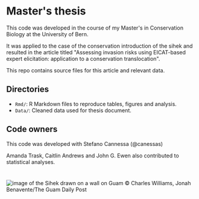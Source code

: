 # Master's thesis

This code was developed in the course of my Master's in Conservation Biology at the University of Bern.   

It was applied to the case of the conservation introduction of the sihek and resulted in the article titled "Assessing invasion risks using EICAT-based expert elicitation: application to a conservation translocation".  

This repo contains source files for this article and relevant data.

## Directories

- `Rmd/`: R Markdown files to reproduce tables, figures and analysis.
- `Data/`: Cleaned data used for thesis document.

## Code owners

This code was developed with Stefano Cannessa (@canessas)  

Amanda Trask, Caitlin Andrews and John G. Ewen also contributed to statistical analyses.
#
![image of the Sihek drawn on a wall on Guam](https://bloximages.newyork1.vip.townnews.com/postguam.com/content/tncms/assets/v3/editorial/c/2b/c2bc974e-8350-11ed-8af0-ef6ec3933b4c/63a696a056fa2.image.jpg?resize=1280%2C854)
© Charles Williams, Jonah Benavente/The Guam Daily Post
